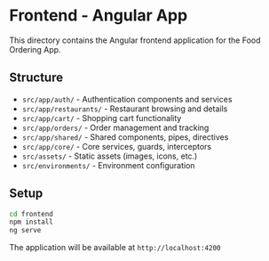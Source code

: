 # Frontend - Angular App

This directory contains the Angular frontend application for the Food Ordering App.

## Structure

- `src/app/auth/` - Authentication components and services
- `src/app/restaurants/` - Restaurant browsing and details
- `src/app/cart/` - Shopping cart functionality
- `src/app/orders/` - Order management and tracking
- `src/app/shared/` - Shared components, pipes, directives
- `src/app/core/` - Core services, guards, interceptors
- `src/assets/` - Static assets (images, icons, etc.)
- `src/environments/` - Environment configuration

## Setup

```bash
cd frontend
npm install
ng serve
```

The application will be available at `http://localhost:4200`
